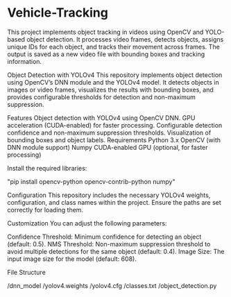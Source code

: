 # Vehicle-Tracking
This project implements object tracking in videos using OpenCV and YOLO-based object detection. It processes video frames, detects objects, assigns unique IDs for each object, and tracks their movement across frames. The output is saved as a new video file with bounding boxes and tracking information.

Object Detection with YOLOv4
This repository implements object detection using OpenCV’s DNN module and the YOLOv4 model. It detects objects in images or video frames, visualizes the results with bounding boxes, and provides configurable thresholds for detection and non-maximum suppression.

Features
Object detection with YOLOv4 using OpenCV DNN.
GPU acceleration (CUDA-enabled) for faster processing.
Configurable detection confidence and non-maximum suppression thresholds.
Visualization of bounding boxes and object labels.
Requirements
Python 3.x
OpenCV (with DNN module support)
Numpy
CUDA-enabled GPU (optional, for faster processing)

Install the required libraries:

"pip install opencv-python opencv-contrib-python numpy"

Configuration
This repository includes the necessary YOLOv4 weights, configuration, and class names within the project. Ensure the paths are set correctly for loading them.

Customization
You can adjust the following parameters:

Confidence Threshold: Minimum confidence for detecting an object (default: 0.5).
NMS Threshold: Non-maximum suppression threshold to avoid multiple detections for the same object (default: 0.4).
Image Size: The input image size for the model (default: 608).

File Structure

/dnn_model
    /yolov4.weights
    /yolov4.cfg
    /classes.txt
/object_detection.py
